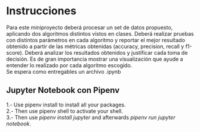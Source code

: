 <h1>Instrucciones</h1>
<p>Para este miniproyecto deberá procesar un set de datos propuesto, aplicando dos
algoritmos distintos vistos en clases. Deberá realizar pruebas con distintos
parámetros en cada algoritmo y reportar el mejor resultado obtenido a partir de las
métricas obtenidas (accuracy, precision, recall y f1-score). Deberá analizar los
resultados obtenidos y justificar cada toma de decisión. Es de gran importancia
mostrar una visualización que ayude a entender lo realizado por cada algoritmo
escogido. <br>
Se espera como entregables un archivo .ipynb</p>



<h2>Jupyter Notebook con Pipenv</h2>

1.- Use pipenv install <packages> to install all your packages. <br>
2.- Then use pipenv shell to activate your shell. <br>
3.- Then use <em>pipenv install jupyter</em> and afterwards <em>pipenv run jupyter notebook</em>.